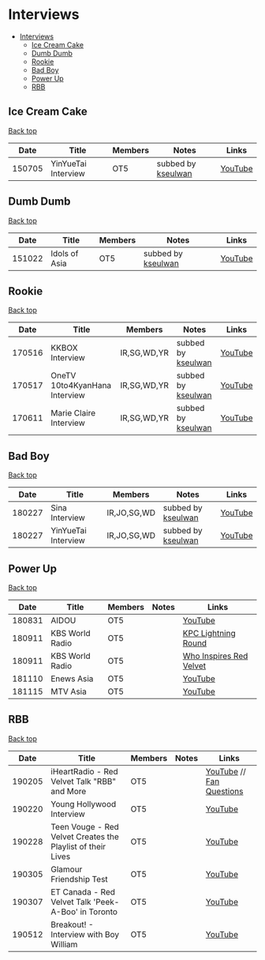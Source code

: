 # Interviews

- [Interviews](#interviews)
  - [Ice Cream Cake](#ice-cream-cake)
  - [Dumb Dumb](#dumb-dumb)
  - [Rookie](#rookie)
  - [Bad Boy](#bad-boy)
  - [Power Up](#power-up)
  - [RBB](#rbb)

## Ice Cream Cake
[Back top](#interviews)

| Date   | Title               | Members | Notes                             | Links                                   |
|--------|---------------------|---------|-----------------------------------|-----------------------------------------|
| 150705 | YinYueTai Interview | OT5     | subbed by [kseulwan][kseulwan_yt] | [YouTube](https://youtu.be/cEjewozRqTY) |

## Dumb Dumb
[Back top](#interviews)

| Date   | Title               | Members | Notes                             | Links                                   |
|--------|---------------------|---------|-----------------------------------|-----------------------------------------|
| 151022 | Idols of Asia       | OT5     | subbed by [kseulwan][kseulwan_yt] | [YouTube](https://youtu.be/v8HYeDLswMo) |

## Rookie
[Back top](#interviews)

| Date   | Title                         | Members     | Notes                             | Links                                   |
|--------|-------------------------------|-------------|-----------------------------------|-----------------------------------------|
| 170516 | KKBOX Interview               | IR,SG,WD,YR | subbed by [kseulwan][kseulwan_yt] | [YouTube](https://youtu.be/2cCdkba4HFY) |
| 170517 | OneTV 10to4KyanHana Interview | IR,SG,WD,YR | subbed by [kseulwan][kseulwan_yt] | [YouTube](https://youtu.be/4BWhHJqRLnQ) |
| 170611 | Marie Claire Interview        | IR,SG,WD,YR | subbed by [kseulwan][kseulwan_yt] | [YouTube](https://youtu.be/QEbQ0rGGKAo) |

## Bad Boy
[Back top](#interviews)

| Date   | Title               | Members     | Notes                             | Links                                   |
|--------|---------------------|-------------|-----------------------------------|-----------------------------------------|
| 180227 | Sina Interview      | IR,JO,SG,WD | subbed by [kseulwan][kseulwan_yt] | [YouTube](https://youtu.be/uNr2Qoh6FSg) |
| 180227 | YinYueTai Interview | IR,JO,SG,WD | subbed by [kseulwan][kseulwan_yt] | [YouTube](https://youtu.be/Pa7K9EOZM68) |

## Power Up
[Back top](#interviews)

| Date   | Title           | Members | Notes | Links                                                   |
|--------|-----------------|---------|-------|---------------------------------------------------------|
| 180831 | AIDOU           | OT5     |       | [YouTube](https://youtu.be/jl-MuqUkoFk)                 |
| 180911 | KBS World Radio | OT5     |       | [KPC Lightning Round](https://youtu.be/3mY9Qv0OAJ8)     |
| 180911 | KBS World Radio | OT5     |       | [Who Inspires Red Velvet](https://youtu.be/MeATEJRciYw) |
| 181110 | Enews Asia      | OT5     |       | [YouTube](https://youtu.be/vrAOMf4vxuk)                 |
| 181115 | MTV Asia        | OT5     |       | [YouTube](https://youtu.be/yUzM0s15l0A)                 |

## RBB
[Back top](#interviews)

| Date   | Title                                                       | Members | Notes | Links                                                                                    |
|--------|-------------------------------------------------------------|---------|-------|------------------------------------------------------------------------------------------|
| 190205 | iHeartRadio - Red Velvet Talk "RBB" and More                | OT5     |       | [YouTube](https://youtu.be/86ghnEF1J6I) // [Fan Questions](https://youtu.be/Eh6Ltj08ICs) |
| 190220 | Young Hollywood Interview                                   | OT5     |       | [YouTube](https://youtu.be/QVB18SNZoGs)                                                  |
| 190228 | Teen Vouge - Red Velvet Creates the Playlist of their Lives | OT5     |       | [YouTube](https://youtu.be/QVB18SNZoGs)                                                  |
| 190305 | Glamour Friendship Test                                     | OT5     |       | [YouTube](https://youtu.be/TxlK7bJkmA4)                                                  |
| 190307 | ET Canada - Red Velvet Talk 'Peek-A-Boo' in Toronto         | OT5     |       | [YouTube](https://youtu.be/6zEkn9hZL7A)                                                  |
| 190512 | Breakout! - Interview with Boy William                      | OT5     |       | [YouTube](https://youtu.be/GzNOo1H2y6w)                                                  |

[kseulwan_yt]:https://www.youtube.com/channel/UC8wlaclYkaD9fxWD_vrXxvA
